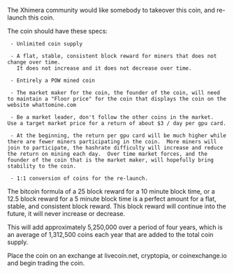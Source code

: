 The Xhimera community would like somebody to takeover this coin, and re-launch this coin.


The coin should have these specs:

     - Unlimited coin supply

     - A flat, stable, consistent block reward for miners that does not change over time.
       It does not increase and it does not decrease over time. 

     - Entirely a POW mined coin

     - The market maker for the coin, the founder of the coin, will need to maintain a "Floor price" for the coin that displays the coin on the website whattomine.com

     - Be a market leader, don't follow the other coins in the market.  Use a target market price for a return of about $3 / day per gpu card.

     - At the beginning, the return per gpu card will be much higher while there are fewer miners participating in the coin.  More miners will join to participate, the hashrate difficulty will increase and reduce the return on mining each day.  Over time market forces, and the founder of the coin that is the market maker, will hopefully bring stability to the coin.   

     - 1:1 conversion of coins for the re-launch.  


The bitcoin formula of a 25 block reward for a 10 minute block time, or a 12.5 block reward for a 5 minute block time is a perfect amount for a flat, stable, and consistent block reward.  This block reward will continue into the future, it will never increase or decrease.  

This will add approximately 5,250,000 over a period of four years, which is an average of 1,312,500 coins each year that are added to the total coin supply.

Place the coin on an exchange at livecoin.net, cryptopia, or coinexchange.io and begin trading the coin. 
